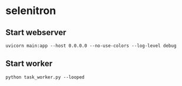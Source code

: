 # selenitron

## Start webserver
```
uvicorn main:app --host 0.0.0.0 --no-use-colors --log-level debug
```

## Start worker
```
python task_worker.py --looped
```

